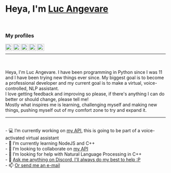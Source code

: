 # Heya, I'm [Luc Angevare](https://lucangevare.github.io)<br><br>
### My profiles
<a href="https://discord.gg/uEveqdr">
  <img align="left" alt="TechVerse" width="22px" src="https://cdn.jsdelivr.net/npm/simple-icons@v3/icons/discord.svg" />
</a>
<a href="mailto:lucangevare@gmail.com">
  <img align="left" alt="Lucangevare@gmail.com" width="22px" src="https://cdn.jsdelivr.net/npm/simple-icons@v3/icons/gmail.svg" />
</a>
<a href="https://stackoverflow.com/users/8294421/luc-angevare/">
  <img align="left" alt="StackOverflow" width="22px" src="https://cdn.jsdelivr.net/npm/simple-icons@v3/icons/stackoverflow.svg" />
</a>
<a href="https://repl.it/@LucAngevare">
  <img align="left" alt="Repl.it" width="22px" src="https://www.vectorlogo.zone/logos/replit/replit-icon.svg" />
</a>
<a href="https://medium.com/@lucangevare/">
  <img align="left" alt="Medium.com" width="22px" src="https://cdn.jsdelivr.net/npm/simple-icons@v3/icons/medium.svg" />
</a><br>
<hr>
<br><br>
Heya, I'm Luc Angevare. I have been programming in Python since I was 11 and I have been trying new things ever since. My biggest goal is to become a professional developer and my current goal is to make a virtual, voice-controlled, NLP assistant.<br>
I love getting feedback and improving so please, if there's anything I can do better or should change, please tell me!<br>
Mostly what inspires me is learning, challenging myself and making new things, pushing myself out of my comfort zone to try and expand it.<br>
<hr>
<br>
- 💻 I’m currently working on <a href="https://github.com/LucAngevare/API">my API</a>, this is going to be part of a voice-activated virtual assistant<br>
- 🌱 I’m currently learning NodeJS and C++<br>
- 🤝 I’m looking to collaborate on <a href="https://github.com/LucAngevare/API">my API</a><br>
- 🤔 I’m looking for help with Natural Language Processing in C++<br>
- 💬 <a href="https://discord.gg/uEveqdr">Ask me anything on Discord, I'll always do my best to help :P</a><br>
- 📫 <a href="mailto:lucangevare@gmail.com">Or send me an e-mail</a><br>
